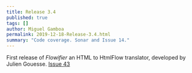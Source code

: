 ```yaml
---
title: Release 3.4
published: true
tags: []
author: Miguel Gamboa
permalink: 2019-12-18-Release-3.4.html
summary: "Code coverage. Sonar and Issue 14."  
---
```


First release of _Flowifier_ an HTML to HtmlFlow translator, developed by Julien Gouesse. [Issue 43](https://github.com/xmlet/HtmlFlow/issues/43)

